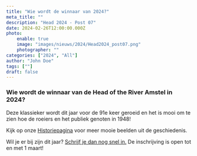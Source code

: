 ```yaml
---
title: "Wie wordt de winnaar van 2024?"
meta_title: ""
description: "Head 2024 - Post 07"
date: 2024-02-26T12:00:00.000Z
photo:
    enable: true
    image: "images/nieuws/2024/Head2024_post07.png"
    photographer: ""
categories: ["2024", "All"]
author: "John Doe"
tags: [""]
draft: false
---
```


### Wie wordt de winnaar van de Head of the River Amstel in 2024?
Deze klassieker wordt dit jaar voor de 91e keer geroeid en het is mooi om te zien hoe de roeiers en het publiek genoten in 1948! 

Kijk op onze [Historiepagina](../../over/historie/) voor meer mooie beelden uit de geschiedenis.

Wil je er bij zijn dit jaar? [Schrijf je dan nog snel in.](../../deelnemers/inschrijving/) De inschrijving is open tot en met 1 maart!